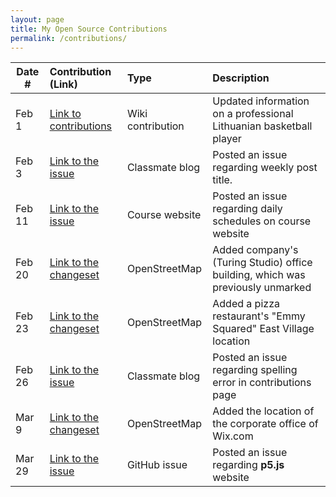 ```yaml
---
layout: page
title: My Open Source Contributions
permalink: /contributions/
---
```


<!--
Type of the contribution should be "Wikipedia edit", "OpenStreet Map feature", "Documentation", "Course website", "Blog",
"Browse Add-on", etc.

The description should include a brief summary of what you did.

Replace the first row with your own contribution. 

-->





| Date #       | Contribution (Link)  | Type  | Description |
|---|:---|:---|:---|
| Feb 1   | [Link to contributions](https://en.wikipedia.org/wiki/Special:Contributions/Jn1917)    |  Wiki contribution   |   Updated information on a professional Lithuanian basketball player   |
| Feb 3   | [Link to the issue](https://github.com/nyu-ossd-s20/kmaraj-weekly/issues/1)    | Classmate blog    |   Posted an issue regarding weekly post title.    |
| Feb 11  | [Link to the issue](https://github.com/joannakl/ossd_s20/issues/12)    |  Course website   |  Posted an issue regarding daily schedules on course website    |
| Feb 20  | [Link to the changeset](https://www.openstreetmap.org/changeset/81253606#map=19/54.68413/25.28576) | OpenStreetMap | Added company's (Turing Studio) office building, which was previously unmarked |
| Feb 23  | [Link to the changeset](https://www.openstreetmap.org/changeset/81379118) | OpenStreetMap | Added a pizza restaurant's "Emmy Squared" East Village location |
| Feb 26  | [Link to the issue](https://github.com/nyu-ossd-s20/mattfan00-weekly/issues/1) | Classmate blog  | Posted an issue regarding spelling error in contributions page |
| Mar 9   | [Link to the changeset](https://www.openstreetmap.org/changeset/81942409) | OpenStreetMap   | Added the location of the corporate office of Wix.com |
| Mar 29  | [Link to the issue](https://github.com/processing/p5.js-website/issues/639) | GitHub issue   | Posted an issue regarding **p5.js** website |

